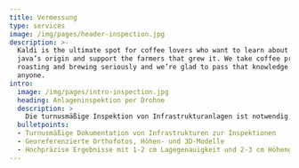 ```yaml
---
title: Vermessung
type: services
image: /img/pages/header-inspection.jpg
description: >-
  Kaldi is the ultimate spot for coffee lovers who want to learn about their
  java’s origin and support the farmers that grew it. We take coffee production,
  roasting and brewing seriously and we’re glad to pass that knowledge to
  anyone.
intro:
  image: /img/pages/intro-inspection.jpg
  heading: Anlageninspektion per Drohne
  description: >
    Die turnusmäßige Inspektion von Infrastrukturanlagen ist notwendig, um Schäden rechtzeitig zu erkennen und zu beheben. Inspektion durch den Menschen ist mit einem großen zeitlichen Aufwand verbunden und birgt Herausforderungen durch unwegsames Gelände. Drohnenbasierte Messverfahren ermöglichen eine schnelle und hochpräzise Erfassung des Ist-Zustandes von Infrastrukturen – auch bei schwer zugänglichen Anlagen. Schäden können anhand des digitalen Abbilds der Anlage schnell erkannt und anschließend behoben werden. Die Inspektion läuft somit rein digital ab.
  bulletpoints:
  - Turnusmäßige Dokumentation von Infrastrukturen zur Inspektionen
  - Georeferenzierte Orthofotos, Höhen- und 3D-Modelle
  - Hochpräzise Ergebnisse mit 1-2 cm Lagegenauigkeit und 2-3 cm Höhengenauigkeit
---
```

